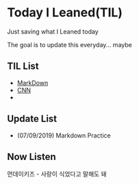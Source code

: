 # Today I Leaned(TIL)

Just saving what I Leaned today

The goal is to update this everyday... maybe



## TIL List

* [MarkDown](Markdown)
* [CNN](CNN)
* 



## Update List

* (07/09/2019) Markdown Practice


## Now Listen  

먼데이키즈 - 사랑이 식었다고 말해도 돼
